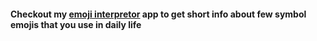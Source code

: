 #### Checkout my [emoji interpretor](https://emoji-interpretor869.netlify.app/) app to get short info about few symbol emojis that you use in daily life